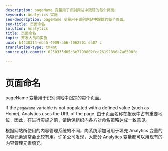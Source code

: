 ```yaml
---
description: pageName 变量用于识别网站中跟踪的每个页面。
keywords: Analytics 实施
seo-description: pageName 变量用于识别网站中跟踪的每个页面。
seo-title: 页面命名
solution: Analytics
title: 页面命名
topic: 开发人员和实施
uuid: b4438314-eb45-4009-a66-f062701 ea07 c
translation-type: tm+mt
source-git-commit: 6250335d05c8e7799802fce26192896a7a6598fe

---
```



# 页面命名

pageName 变量用于识别网站中跟踪的每个页面。

If the *`pageName`* variable is not populated with a defined value (such as Home), Analytics uses the URL of the page. 由于页面名称在报表中占有重要地位，因此，在进行实施之前，请确保组织内各方对命名策略达成一致意见。

根据网站所使用的内容管理系统的不同，向系统添加可用于填充 Analytics 变量的内容元素通常会比较有用。许多公司发现，大部分 Analytics 变量都可以用现有的内容管理元素填充。
